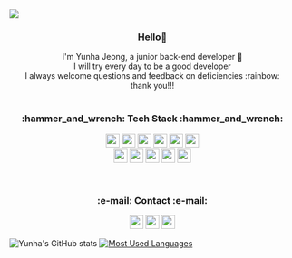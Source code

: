 <img src="https://capsule-render.vercel.app/api?type=waving&color=auto&height=180&section=header&text=Yunha%20Jeong%20&fontSize=32&animation=fadeln&fontAlignY=36&fontColor=ffffff"/>

  

<h3 align="center" >Hello👋</h3>
<p align="center">
I'm Yunha Jeong, a junior back-end developer 🐤 <br/>
I will try every day to be a good developer<br/>
I always welcome questions and feedback on deficiencies :rainbow:​<br/>
thank you!!!<br/> <br/>
</p>

 <h3 align="center">​:hammer_and_wrench:​ Tech Stack ​:hammer_and_wrench:​ </h3>

<p align="center"> 
<img src="https://img.shields.io/badge/Java-007396?style=flat-square&logo=Java&logoColor=white" height="24"/>
<img src="https://img.shields.io/badge/JavaScript-F7DF1E?style=flat-square&logo=JavaScript&logoColor=white" height="24"/>
<img src="https://img.shields.io/badge/HTML5-E34F26?style=flat-square&logo=HTML5&logoColor=white" height="24"/>  
<img src="https://img.shields.io/badge/Spring-88CE02?style=flat-square&logo=Spring&logoColor=white" height="24"/>
<img src="https://img.shields.io/badge/SpringBoot-6DB33F?style=flat-square&logo=Spring&logoColor=white" height="24"/>
<img src="https://img.shields.io/badge/Docker-2496ED?style=flat-square&logo=Docker&logoColor=white" height="24"/> <br/>
<img src="https://img.shields.io/badge/MySQL-4479A1?style=flat-square&logo=MySQL&logoColor=white" height="24"/>
<img src="https://img.shields.io/badge/MariaDB-003545?style=flat-square&logo=MariaDB&logoColor=white" height="24"/>
<img src="https://img.shields.io/badge/Android-3DDC84?style=flat-square&logo=Android&logoColor=white" height="24"/>
<img src="https://img.shields.io/badge/Linux-FCC624?style=flat-square&logo=Linux&logoColor=white" height="24"/>
<img src="https://img.shields.io/badge/Node.js-339933?style=flat-square&logo=Node.js&logoColor=white" height="24"/>
</p><br/>

 <h3 align="center">​:e-mail:​ Contact ​:e-mail:​</h3>
<p align="center">
<img src="https://img.shields.io/badge/Gmail-EA4335?style=flat-square&logo=Gmail&logoColor=white" height="24"/>
<a href="https://github.com/JEONGYUNHA"><img src="https://img.shields.io/badge/GitHub-181717?style=flat-square&logo=GitHub&logoColor=white" height="24"/></a>
<a href="https://yundevnote.tistory.com/"><img src="https://img.shields.io/badge/Blog-FF8800?style=flat-square&logo=Bloglovin&logoColor=white" height="24"/></a>
</p>

 ![Yunha's GitHub stats](https://github-readme-stats.vercel.app/api?username=yunhaDevGit&show_icons=true&theme=radical) [![Most Used Languages](https://github-readme-stats.vercel.app/api/top-langs/?username=yunhaDevGit&layout=compact&theme=radical)](https://github.com/anuraghazra/github-readme-stats)

<!--
**yunhaDevGit/yunhaDevGit** is a ✨ _special_ ✨ repository because its `README.md` (this file) appears on your GitHub profile.

Here are some ideas to get you started:
 
- 🔭 I’m currently working on ...
- 🌱 I’m currently learning ...
- 👯 I’m looking to collaborate on ...
- 🤔 I’m looking for help with ...
- 💬 Ask me about ...
- 📫 How to reach me: ...
- 😄 Pronouns: ...
- ⚡ Fun fact: ...
-->
